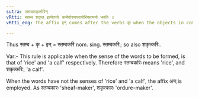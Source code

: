```yaml
---
sutra: स्तम्बशकृतोरिन्
vRtti: स्तम्ब शकृत् इत्येतयोः कर्मणोरुपपदयोरिन्प्रत्ययो भवति ॥
vRtti_eng: The affix इन् comes after the verbs कृ when the objects in composition with it, are the words स्तम्ब \"a sheaf\", and शकृत् \"ordure\".

---
```

Thus स्तम्ब + कृ + इन् = स्तम्बकरि nom. sing. स्तम्बकरिः; so also शकृत्करिः.

Var:- This rule is applicable when the sense of the words to be formed, is that of 'rice' and 'a calf' respectively. Therefore स्तम्बकरिः means 'rice', and शकृत्करिः, 'a calf'.

When the words have not the senses of 'rice' and 'a calf', the affix अण् is employed. As स्तम्बकारः 'sheaf-maker', शकृत्कारः 'ordure-maker'.
